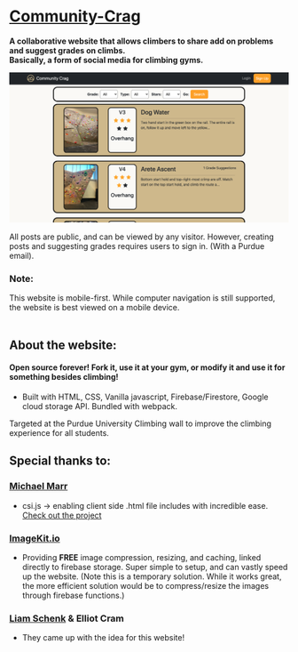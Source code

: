 # [Community-Crag](https://communitycrag.com)
**A collaborative website that allows climbers to share add on problems and suggest grades on climbs.  
Basically, a form of social media for climbing gyms.**

![Community Crag Home](https://github.com/Trevin-Small/Community-Crag/blob/main/dist/assets/ccrag.png)

All posts are public, and can be viewed by any visitor. However, creating posts and suggesting grades requires users to sign in. (With a Purdue email). 

### Note: 
This website is mobile-first. While computer navigation is still supported, the website is best viewed on a mobile device.
<br>
<br>
## About the website:
#### Open source forever! Fork it, use it at your gym, or modify it and use it for something besides climbing!
- Built with HTML, CSS, Vanilla javascript, Firebase/Firestore, Google cloud storage API. Bundled with webpack.

Targeted at the Purdue University Climbing wall to improve the climbing experience for all students. 

## Special thanks to:
### [Michael Marr](https://github.com/mikemarr)
- csi.js -> enabling client side .html file includes with incredible ease. [Check out the project](https://github.com/LexmarkWeb/csi.js) 

### [ImageKit.io](https://imagekit.io)
- Providing **FREE** image compression, resizing, and caching, linked directly to firebase storage. Super simple to setup, and can vastly speed up the website. (Note this is a temporary solution. While it works great, the more efficient solution would be to compress/resize the images through firebase functions.)

### [Liam Schenk](https://github.com/climber-guy1772) & Elliot Cram
- They came up with the idea for this website!
